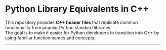 # Python Library Equivalents in C++

This repository provides **C++ header files** that replicate common functionality from popular Python standard libraries.  
The goal is to make it easier for Python developers to transition into C++ by using familiar function names and concepts.

---
